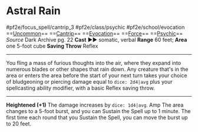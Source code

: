 # Astral Rain
#pf2e/focus_spell/cantrip_3 #pf2e/class/psychic  #pf2e/school/evocation
==[Uncommon](../../../rules/traits/uncommon.md)== ==[Cantrip](../../../rules/traits/cantrip.md)== ==[Evocation](../../../rules/traits/evocation.md)== ==[Force](../../../rules/traits/force.md)== ==[Psychic](../../../Traits/Psychic.md)==
*Source* Dark Archive pg. 22
**Cast** ►► somatic, verbal
**Range** 60 feet; **Area** one 5-foot cube
**Saving Throw** Reflex

---
You fling a mass of furious thoughts into the air, where they expand into numerous blades or other shapes that rain down. Any creature that's in the area or enters the area before the start of your next turn takes your choice of bludgeoning or piercing damage equal to `dice: 2d4|avg` plus your spellcasting ability modifier, with a basic Reflex saving throw.

<hr>

**Heightened (+1)** The damage increases by `dice: 1d4|avg`.
Amp The area changes to a 5-foot burst, and you can Sustain the Spell up to 1 minute. The first time each round that you Sustain the Spell, you can move the burst up to 20 feet.